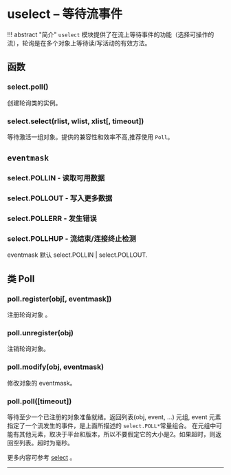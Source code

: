 # **uselect** – 等待流事件
!!! abstract "简介"
    `uselect` 模块提供了在流上等待事件的功能（选择可操作的流），轮询是在多个对象上等待读/写活动的有效方法。

## 函数

### **select.poll**()  
创建轮询类的实例。

### **select.select**(rlist, wlist, xlist[, timeout])  
等待激活一组对象。提供的兼容性和效率不高,推荐使用 `Poll`。

## `eventmask` 

### **select.POLLIN** - 读取可用数据  

### **select.POLLOUT** - 写入更多数据  

### **select.POLLERR** - 发生错误  

### **select.POLLHUP** - 流结束/连接终止检测  
eventmask 默认 select.POLLIN | select.POLLOUT.

## 类 Poll

### **poll.register**(obj[, eventmask])  
注册轮询对象 。 
### **poll.unregister**(obj)  
注销轮询对象。
### **poll.modify**(obj, eventmask)  
修改对象的 eventmask。
### **poll.poll**([timeout])  
等待至少一个已注册的对象准备就绪。返回列表(obj, event, ...) 元组, event 元素指定了一个流发生的事件，是上面所描述的 `select.POLL*`常量组合。 在元组中可能有其他元素，取决于平台和版本，所以不要假定它的大小是2。如果超时，则返回空列表。超时为毫秒。

更多内容可参考 [select](https://docs.python.org/3.5/library/select.html#module-select) 。

----------